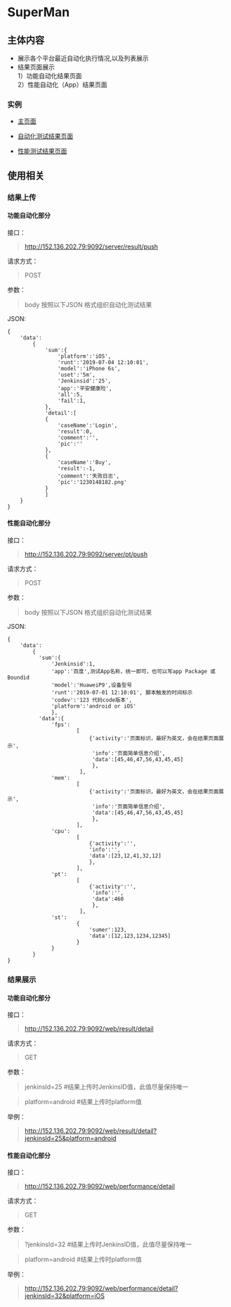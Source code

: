 # SuperMan

## 主体内容

+ 展示各个平台最近自动化执行情况,以及列表展示
+ 结果页面展示   
1）功能自动化结果页面   
2）性能自动化（App）结果页面

### 实例

+ [主页面](http://152.136.202.79:9092/web/index)

+ [自动化测试结果页面](http://152.136.202.79:9092/web/result/detail?jenkinsId=25&platform=android&test)

+ [性能测试结果页面](http://152.136.202.79:9092/web/performance/detail?jenkinsId=32&platform=iOS)

## 使用相关

### 结果上传

#### 功能自动化部分

接口：
>http://152.136.202.79:9092/server/result/push

请求方式：
> POST

参数：
>body 按照以下JSON 格式组织自动化测试结果

JSON:

    {
        'data':
            {
                'sum':{
                    'platform':'iOS',
                    'runt':'2019-07-04 12:10:01',
                    'model':'iPhone 6s',
                    'uset':'5m',
                    'Jenkinsid':'25',
                    'app':'平安健康险',
                    'all':5,
                    'fail':1,
                },
                'detail':[
                {
                    'caseName':'Login',
                    'result':0,
                    'comment':'',
                    'pic':''
                },
                {
                    'caseName':'Buy',
                    'result':-1,
                    'comment':'失败日志',
                    'pic':'1230148182.png'	
                }
                ]
        }
    }


#### 性能自动化部分

接口：
>http://152.136.202.79:9092/server/pt/push

请求方式：
> POST

参数：
>body 按照以下JSON 格式组织自动化测试结果

JSON:
    
    
    { 
        'data':
            {
              'sum':{
                  'Jenkinsid':1,
                  'app':'百度',测试App名称，统一即可，也可以写app Package 或 Boundid
                  'model':'HuaweiP9',设备型号
                  'runt':'2019-07-01 12:10:01', 脚本触发的时间标示
                  'codev':'123 代码code版本',
                  'platform':'android or iOS'
                  },
              'data':{
                  'fps':
                          [
                              {'activity':'页面标识，最好为英文，会在结果页面展示',
                               'info':'页面简单信息介绍',
                               'data':[45,46,47,56,43,45,45]
                               },
                           ],
                  'mem':
                          [
                              {'activity':'页面标识，最好为英文，会在结果页面展示',
                               'info':'页面简单信息介绍',
                               'data':[45,46,47,56,43,45,45]
                               },
                          ],
                  'cpu':
                          [
                              {'activity':'',
                              'info':'',
                              'data':[23,12,41,32,12]
                              },
                          ],
                  'pt':
                          [
                              {'activity':'',
                               'info':'',
                               'data':460
                               },
                           ],
                  'st':
                          {
                              'sumer':123,
                              'data':[12,123,1234,12345]
                          }
                  }
            }
    }
    
### 结果展示

#### 功能自动化部分
接口：
>http://152.136.202.79:9092/web/result/detail

请求方式：
>GET

参数：
>jenkinsId=25 #结果上传时JenkinsID值，此值尽量保持唯一

>platform=android #结果上传时platform值

举例：
>http://152.136.202.79:9092/web/result/detail?jenkinsId=25&platform=android

#### 性能自动化部分
接口：
>http://152.136.202.79:9092/web/performance/detail

请求方式：
>GET

参数：
>?jenkinsId=32 #结果上传时JenkinsID值，此值尽量保持唯一

>platform=android #结果上传时platform值

举例：
>http://152.136.202.79:9092/web/performance/detail?jenkinsId=32&platform=iOS